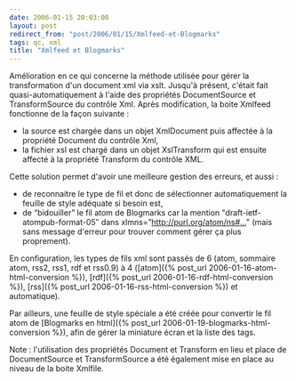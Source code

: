 ```yaml
---
date: 2006-01-15 20:03:00
layout: post
redirect_from: "post/2006/01/15/Xmlfeed-et-Blogmarks"
tags: qc, xml
title: "Xmlfeed et Blogmarks"
---
```


Amélioration en ce qui concerne la méthode utilisée pour gérer la
transformation d'un document xml via xslt. Jusqu'à présent, c'était fait
quasi-automatiquement à l'aide des propriétés DocumentSource et TransformSource
du contrôle Xml. Après modification, la boite Xmlfeed fonctionne de la façon
suivante :

* la source est chargée dans un objet XmlDocument puis affectée à la
propriété Document du contrôle Xml,
* la fichier xsl est chargé dans un objet XslTransform qui est ensuite
affecté à la propriété Transform du contrôle XML.

Cette solution permet d'avoir une meilleure gestion des erreurs, et aussi
:

* de reconnaitre le type de fil et donc de sélectionner automatiquement la
feuille de style adéquate si besoin est,
* de “bidouiller” le fil atom de Blogmarks car la mention
"draft-ietf-atompub-format-05″ dans xlmns=”http://purl.org/atom/ns#…" (mais
sans message d'erreur pour trouver comment gérer ça plus proprement).

En configuration, les types de fils xml sont passés de 6 (atom, sommaire
atom, rss2, rss1, rdf et rss0.9) à 4 ([atom]({% post_url 2006-01-16-atom-html-conversion %}),
[rdf]({% post_url 2006-01-16-rdf-html-conversion %}),
[rss]({% post_url 2006-01-16-rss-html-conversion %}) et
automatique).

Par ailleurs, une feuille de style spéciale a été créée pour convertir le
fil atom de [Blogmarks
en html]({% post_url 2006-01-19-blogmarks-html-conversion %}), afin de gérer la miniature écran et la liste des tags.

Note : l'utilisation des propriétés Document et Transform
en lieu et place de DocumentSource et TransformSource a été également mise en
place au niveau de la boite Xmlfile.
